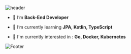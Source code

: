 ![header](https://capsule-render.vercel.app/api?type=waving&color=auto&height=200&section=header&text=Hello,World!%20🐣&fontSize=70)

<p align=center>
	
- 🥑 I’m **Back-End Developer**

- 🌱 I’m currently learning  **JPA, Kotlin, TypeScript**

- 🚀 I'm currently interested in  : **Go, Docker, Kubernetes** 
  
</p>
  
![Footer](https://capsule-render.vercel.app/api?type=waving&color=auto&height=200&section=footer)

<!--
[![Hits](https://hits.seeyoufarm.com/api/count/incr/badge.svg?url=https%3A%2F%2Fgithub.com%2Fcorazon4815&count_bg=%23FBD546&title_bg=%23555555&icon=&icon_color=%23E7E7E7&title=hits&edge_flat=true)](https://hits.seeyoufarm.com)
-->
